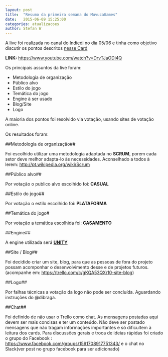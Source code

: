 ```yaml
---
layout: post
title:  "Resumo da primeira semana do MuvucaGames"
date:   2015-06-09 15:25:00
categories: atualizacoes
author: Stefan W
---
```


A live foi realizada no canal do [Indiedi](https://www.youtube.com/user/TheindieDi) no dia 05/06 e tinha como objetivo discutir os pontos descritos [nesse Card](https://trello.com/c/m4GtWkLE/1-live-001-hj-as-19h)

**LINK:** https://www.youtube.com/watch?v=DrvTJaODi4Q

Os principais assuntos da live foram:

- Metodologia de organização
- Público alvo
- Estilo do jogo
- Temática do jogo
- Engine à ser usado
- Blog/Site
- Logo

A maioria dos pontos foi resolvido via votação, usando sites de votação online.

Os resultados foram:

##Metodologia de organização##

Foi escolhido utilizar uma metodologia adaptada no **SCRUM**, porem cada setor deve melhor adapta-lo às necessidades. Aconselhado a todos à lerem: http://pt.wikipedia.org/wiki/Scrum

##Público alvo##

Por votação o publico alvo escolhido foi: **CASUAL**

##Estilo do jogo##

Por votação o estilo escolhido foi: **PLATAFORMA**

##Temática do jogo#

Por votação a temática escolhida foi: **CASAMENTO**

##Engine##

A engine utilizada será [**UNITY**](https://unity3d.com/)

##Site / Blog##

Foi decidido criar um site, blog, para que as pessoas de fora do projeto possam acomponhar o desenvolvimento desse e de projetos futuros.
(acompanhe em: https://trello.com/c/gKQA53QX/10-site-blog) 

##Logo##

Por falhas técnicas a votação da logo não pode ser concluída. Aguardando instruções do @dibraga.

##Chat##

Foi definido de não usar o Trello como chat. As mensagens postadas aqui devem ser mais concisas e ter um conteúdo. Não deve ser postado mensagens que não tragam informações importantes e só dificultem à leitura dos cards. Para discussões gerais e troca de ideias rápidas foi criado o grupo do Facebook : https://www.facebook.com/groups/1591708917751343/ e o chat no Slack(ver post no grupo facebook para ser adicionado)